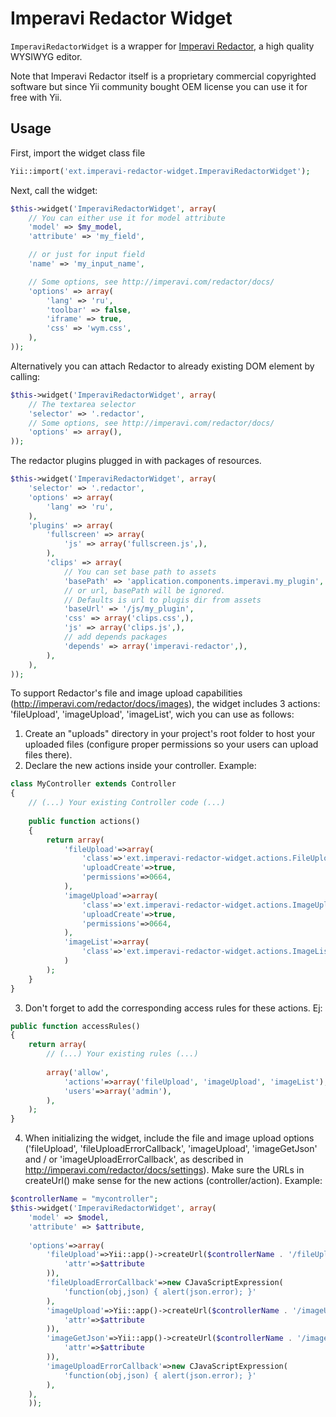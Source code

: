 Imperavi Redactor Widget
========================

`ImperaviRedactorWidget` is a wrapper for [Imperavi Redactor](http://imperavi.com/redactor/),
a high quality WYSIWYG editor.

Note that Imperavi Redactor itself is a proprietary commercial copyrighted software
but since Yii community bought OEM license you can use it for free with Yii.

Usage
-----

First, import the widget class file

```php
Yii::import('ext.imperavi-redactor-widget.ImperaviRedactorWidget');
```

Next, call the widget:

```php
$this->widget('ImperaviRedactorWidget', array(
	// You can either use it for model attribute
	'model' => $my_model,
	'attribute' => 'my_field',

	// or just for input field
	'name' => 'my_input_name',

	// Some options, see http://imperavi.com/redactor/docs/
	'options' => array(
		'lang' => 'ru',
		'toolbar' => false,
		'iframe' => true,
		'css' => 'wym.css',
	),
));
```

Alternatively you can attach Redactor to already existing DOM element by calling:

```php
$this->widget('ImperaviRedactorWidget', array(
	// The textarea selector
	'selector' => '.redactor',
	// Some options, see http://imperavi.com/redactor/docs/
	'options' => array(),
));
```

The redactor plugins plugged in with packages of resources.

```php
$this->widget('ImperaviRedactorWidget', array(
	'selector' => '.redactor',
	'options' => array(
		'lang' => 'ru',
	),
	'plugins' => array(
		'fullscreen' => array(
			'js' => array('fullscreen.js',),
		),
		'clips' => array(
			// You can set base path to assets
			'basePath' => 'application.components.imperavi.my_plugin',
			// or url, basePath will be ignored.
			// Defaults is url to plugis dir from assets
			'baseUrl' => '/js/my_plugin',
			'css' => array('clips.css',),
			'js' => array('clips.js',),
			// add depends packages
			'depends' => array('imperavi-redactor',),
		),
	),
));
```

To support Redactor's file and image upload capabilities (http://imperavi.com/redactor/docs/images), the widget includes 3 actions: 'fileUpload', 'imageUpload', 'imageList', wich you can use as follows:

1. Create an "uploads" directory in your project's root folder to host your uploaded files (configure proper permissions so your users can upload files there).
2. Declare the new actions inside your controller. Example:

```php
class MyController extends Controller
{
	// (...) Your existing Controller code (...)
	
	public function actions()
	{
		return array(
			'fileUpload'=>array(
				'class'=>'ext.imperavi-redactor-widget.actions.FileUpload',
				'uploadCreate'=>true,
				'permissions'=>0664,
			),
			'imageUpload'=>array(
				'class'=>'ext.imperavi-redactor-widget.actions.ImageUpload',
				'uploadCreate'=>true,
				'permissions'=>0664,
			),
			'imageList'=>array(
				'class'=>'ext.imperavi-redactor-widget.actions.ImageList',
			)
		);
	}
}
```
3. Don't forget to add the corresponding access rules for these actions. Ej:

```php
public function accessRules()
{
	return array(
		// (...) Your existing rules (...)
		
		array('allow',
			'actions'=>array('fileUpload', 'imageUpload', 'imageList'),
			'users'=>array('admin'),
		),
	);
}
```

4. When initializing the widget, include the file and image upload options ('fileUpload', 'fileUploadErrorCallback', 'imageUpload', 'imageGetJson' and / or 'imageUploadErrorCallback', as described in http://imperavi.com/redactor/docs/settings). Make sure the URLs in createUrl() make sense for the new actions (controller/action). Example:

```php
$controllerName = "mycontroller";
$this->widget('ImperaviRedactorWidget', array(
	'model' => $model,
	'attribute' => $attribute,
	
	'options'=>array(
		'fileUpload'=>Yii::app()->createUrl($controllerName . '/fileUpload',array(
			'attr'=>$attribute
		)),
		'fileUploadErrorCallback'=>new CJavaScriptExpression(
			'function(obj,json) { alert(json.error); }'
		),
		'imageUpload'=>Yii::app()->createUrl($controllerName . '/imageUpload',array(
			'attr'=>$attribute
		)),
		'imageGetJson'=>Yii::app()->createUrl($controllerName . '/imageList',array(
			'attr'=>$attribute
		)),
		'imageUploadErrorCallback'=>new CJavaScriptExpression(
			'function(obj,json) { alert(json.error); }'
		),
	),
	));
```
